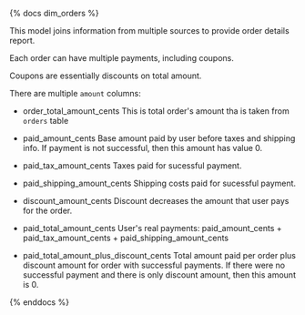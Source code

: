 {% docs dim_orders %}

This model joins information from multiple sources to provide order details report.

Each order can have multiple payments, including coupons.

Coupons are essentially discounts on total amount.

There are multiple `amount` columns:

- order_total_amount_cents
This is total order's amount tha is taken from `orders` table
- paid_amount_cents
Base amount paid by user before taxes and shipping info. If payment is not successful, then this amount has value 0.

- paid_tax_amount_cents
Taxes paid for sucessful payment.

- paid_shipping_amount_cents
Shipping costs paid for sucessful payment.

- discount_amount_cents
Discount decreases the amount that user pays for the order.

- paid_total_amount_cents
User's real payments: paid_amount_cents + paid_tax_amount_cents + paid_shipping_amount_cents

- paid_total_amount_plus_discount_cents
Total amount paid per order plus discount amount for order with successful payments. 
If there were no successful payment and there is only discount amount, then this amount is 0.

{% enddocs %}